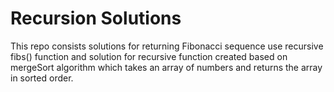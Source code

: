 # Recursion Solutions
This repo consists solutions for returning Fibonacci sequence use recursive fibs() function and 
solution for recursive function created  based on mergeSort algorithm which takes an array of numbers and returns the array in sorted order.

